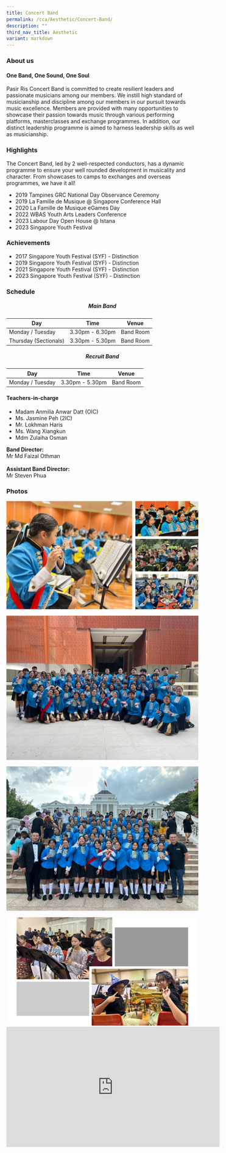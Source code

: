 ```yaml
---
title: Concert Band
permalink: /cca/Aesthetic/Concert-Band/
description: ""
third_nav_title: Aesthetic
variant: markdown
---
```

### **About us**

#### **One Band, One Sound, One Soul**

Pasir Ris Concert Band is committed to create resilient leaders and passionate musicians among our members. We instill high standard of musicianship and discipline among our members in our pursuit towards music excellence. Members are provided with many opportunities to showcase their passion towards music through various performing platforms, masterclasses and exchange programmes. In addition, our distinct leadership programme is aimed to harness leadership skills as well as musicianship.

### **Highlights**

The Concert Band, led by 2 well-respected conductors, has a dynamic programme to ensure your well rounded development in musicality and character. From showcases to camps to exchanges and overseas programmes, we have it all! 

* 2019 Tampines GRC National Day Observance Ceremony 
* 2019 La Famille de Musique @ Singapore Conference Hall 
* 2020 La Famille de Musique eGames Day 
* 2022 WBAS Youth Arts Leaders Conference 
* 2023 Labour Day Open House @ Istana 
* 2023 Singapore Youth Festival

### **Achievements**

* 2017 Singapore Youth Festival (SYF) - Distinction
* 2019 Singapore Youth Festival (SYF) - Distinction
* 2021 Singapore Youth Festival (SYF) - Distinction
* 2023 Singapore Youth Festival (SYF) - Distinction

### **Schedule**

##### **<center>Main Band</center>**
| Day | Time | Venue |
| -------- | -------- | -------- |
| Monday / Tuesday | 3.30pm - 6.30pm | Band Room |
| Thursday (Sectionals) | 3.30pm - 5.30pm | Band Room |
##### **<center>Recruit Band</center>**
| Day | Time | Venue |
| -------- | -------- | -------- |
| Monday / Tuesday | 3.30pm - 5.30pm | Band Room |

#### **Teachers-in-charge**

* Madam Anmilia Anwar Datt (OIC) 
* Ms. Jasmine Peh (2IC) 
* Mr. Lokhman Haris 
* Ms. Wang Xiangkun 
* Mdm Zulaiha Osman 

**Band Director:**<br> Mr Md Faizal Othman<br><br>
**Assistant Band Director:** <br>Mr Steven Phua

### **Photos**
<center>
<img height="auto" width="700" src="/images/CCA/Concert%20Band/band%2001.JPG">

![](/images/CCA/Concert%20Band/img_0290.JPG)

![](/images/CCA/Concert%20Band/band%2004.jpg)

<img height="auto" width="800" src="/images/CCA/Concert%20Band/band%2002.JPG">
<br>
<iframe width="560" height="315" src="https://www.youtube.com/embed/Otjb4IvJyBQ" title="YouTube video player" frameborder="0" allow="accelerometer; autoplay; clipboard-write; encrypted-media; gyroscope; picture-in-picture" allowfullscreen=""></iframe></center>